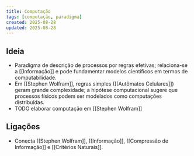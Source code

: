 ```yaml
---
title: Computação
tags: [computação, paradigma]
created: 2025-08-28
updated: 2025-08-28
---
```


## Ideia
- Paradigma de descrição de processos por regras efetivas; relaciona-se a [[Informação]] e pode fundamentar modelos científicos em termos de computabilidade.
 - Em [[Stephen Wolfram]], regras simples ([[Autômatos Celulares]]) geram grande complexidade; a hipótese computacional sugere que processos físicos podem ser modelados como computações distribuídas.
- TODO elaborar computação em [[Stephen Wolfram]]

## Ligações
- Conecta [[Stephen Wolfram]], [[Informação]], [[Compressão de Informação]] e [[Critérios Naturais]].
